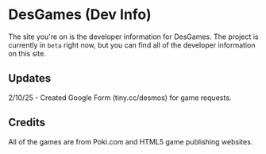 # DesGames (Dev Info)
The site you're on is the developer information for DesGames. The project is currently in ``beta`` right now, but you can find all of the developer information on this site.

## Updates

2/10/25 - Created Google Form (tiny.cc/desmos) for game requests.

## Credits

All of the games are from Poki.com and HTML5 game publishing websites.
